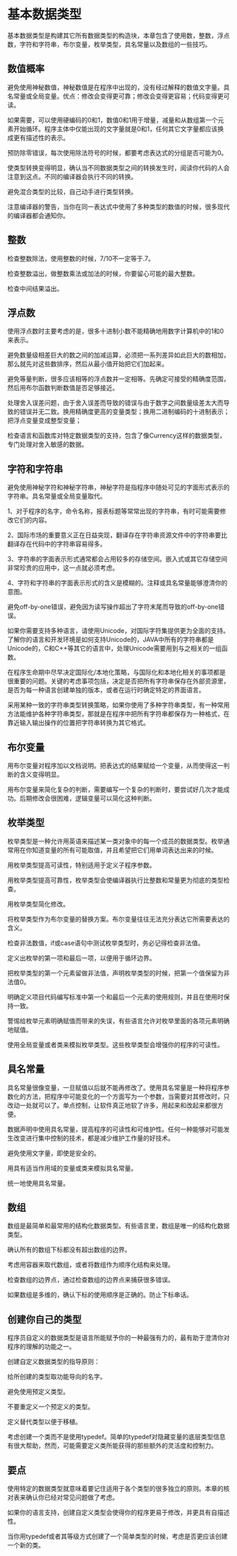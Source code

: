 # 基本数据类型

基本数据类型是构建其它所有数据类型的构造块，本章包含了使用数，整数，浮点数，字符和字符串，布尔变量，枚举类型，具名常量以及数组的一些技巧。

## 数值概率

避免使用神秘数值，神秘数值是在程序中出现的，没有经过解释的数值文字量。具名常量或全局变量。优点：修改会变得更可靠；修改会变得更容易；代码变得更可读。

如果需要，可以使用硬编码的0和1，数值0和1用于增量，减量和从数组第一个元素开始循环。程序主体中仅能出现的文字量就是0和1，任何其它文字量都应该换成更有描述性的表示。

预防除零错误，每次使用除法符号的时候，都要考虑表达式的分组是否可能为0。

使类型转换变得明显，确认当不同数据类型之间的转换发生时，阅读你代码的人会注意到这点。不同的编译器会执行不同的转换。

避免混合类型的比较，自己动手进行类型转换。

注意编译器的警告，当你在同一表达式中使用了多种类型的数值的时候，很多现代的编译器都会通知你。

## 整数

检查整数除法，使用整数的时候，7/10不一定等于.7。

检查整数溢出，做整数乘法或加法的时候，你要留心可能的最大整数。

检查中间结果溢出。

## 浮点数

使用浮点数时主要考虑的是，很多十进制小数不能精确地用数字计算机中的1和0来表示。

避免数量级相差巨大的数之间的加减运算，必须把一系列差异如此巨大的数相加，那么就先对这些数排序，然后从最小值开始把它们加起来。

避免等量判断，很多应该相等的浮点数并一定相等。先确定可接受的精确度范围，然后用布尔函数判断数值是否足够接近。

处理舍入误差问题，由于舍入误差而导致的错误与由于数字之间数量级差太大而导致的错误并无二致。换用精确度更高的变量类型；换用二进制编码的十进制表示；把浮点变量变成整型变量；

检查语言和函数库对特定数据类型的支持，包含了像Currency这样的数据类型，专门处理对舍入敏感的数据。

## 字符和字符串

避免使用神秘字符和神秘字符串，神秘字符是指程序中随处可见的字面形式表示的字符串。具名常量或全局变量取代。

1、对于程序的名字，命令名称，报表标题等常常出现的字符串，有时可能需要修改它们的内容。

2、国际市场的重要意义正在日益突现，翻译存在字符串资源文件中的字符串要比翻译存在代码中的字符串容易得多。

3、字符串的字面表示形式通常都会占用较多的存储空间。嵌入式或其它存储空间非常珍贵的应用中，这一点就必须考虑。

4、字符和字符串的字面表示形式的含义是模糊的。注释或具名常量能够澄清你的意图。

避免off-by-one错误，避免因为读写操作超出了字符末尾而导致的off-by-one错误。

如果你需要支持多种语言，请使用Unicode，对国际字符集提供更为全面的支持。了解你的语言和开发环境是如何支持Unicode的，JAVA中所有的字符串都是Unicode的，C和C++等其它的语言中，处理Unicode需要用到与之相关的一组函数。

在程序生命期中尽早决定国际化/本地化策略，与国际化和本地化相关的事项都是很重要的问题。关键的考虑事项包括，决定是否把所有字符串保存在外部资源里，是否为每一种语言创建单独的版本，或者在运行时确定特定的界面语言。

采用某种一致的字符串类型转换策略，如果你使用了多种字符串类型，有一种常用方法能维护各种字符串类型，那就是在程序中把所有字符串都保存为一种格式，在靠近输入输出操作的位置把字符串转换为其它格式。

## 布尔变量

用布尔变量对程序加以文档说明。把表达式的结果赋给一个变量，从而使得这一判断的含义变得明显。

用布尔变量来简化复杂的判断，需要编写一个复杂的判断时，要尝试好几次才能成功。后期修改会很困难，逻辑变量可以简化这种判断。

## 枚举类型

枚举类型是一种允许用英语来描述某一类对象中的每一个成员的数据类型。枚举通常用在你知道变量的所有可能取值，并且希望把它们用单词表达出来的时候。

用枚举类型提高可读性，特别适用于定义子程序参数。

用枚举类型提高可靠性，枚举类型会使编译器执行比整数和常量更为彻底的类型检查。

用枚举类型简化修改。

将枚举类型作为布尔变量的替换方案。布尔变量往往无法充分表达它所需要表达的含义。

检查非法数值，if或case语句中测试枚举类型时，务必记得检查非法值。

定义出枚举的第一项和最后一项，以便用于循环边界。

把枚举类型的第一个元素留做非法值，声明枚举类型的时候，把第一个值保留为非法值0。

明确定义项目代码编写标准中第一个和最后一个元素的使用规则，并且在使用时保持一致。

警惕给枚举元素明确赋值而带来的失误，有些语言允许对枚举里面的各项元素明确地赋值。

使用全局变量或者类来模拟枚举类型。这些枚举类型会增强你的程序的可读性。

## 具名常量

具名常量很像变量，一旦赋值以后就不能再修改了。使用具名常量是一种将程序参数化的方法，把程序中可能变化的一个方面写为一个参数，当需要对其修改时，只改动一处就可以了。单点控制，让软件真正地软了许多，用起来和改起来都很方便。

数据声明中使用具名常量，提高程序的可读性和可维护性。任何一种能够对可能发生改变进行集中控制的技术，都是减少维护工作量的好技术。

避免使用文字量，即使是安全的。

用具有适当作用域的变量或类来模拟具名常量。

统一地使用具名常量。

## 数组

数组是最简单和最常用的结构化数据类型。有些语言里，数组是唯一的结构化数据类型。

确认所有的数组下标都没有超出数组的边界。

考虑用容器来取代数组，或者将数组作为顺序化结构来处理。

检查数组的边界点，通过检查数组的边界点来捕获很多错误。

如果数组是多维的，确认下标的使用顺序是正确的。防止下标串话。

## 创建你自己的类型

程序员自定义的数据类型是语言所能赋予你的一种最强有力的，最有助于澄清你对程序的理解的功能之一。

创建自定义数据类型的指导原则：

给所创建的类型取功能导向的名字。

避免使用预定义类型。

不要重定义一个预定义的类型。

定义替代类型以便于移植。

考虑创建一个类而不是使用typedef。简单的typedef对隐藏变量的底层类型信息有很大帮助，然而，可能需要定义类所能获得的那些额外的灵活度和控制力。

## 要点

使用特定的数据类型就意味着要记住适用于各个类型的很多独立的原则。本章的核对表来确认你已经对常见问题做了考虑。

如果你的语言支持，创建自定义类型会使得你的程序更易于修改，并更具有自描述性。

当你用typedef或者其等级方式创建了一个简单类型的时候，考虑是否更应该创建一个新的类。









